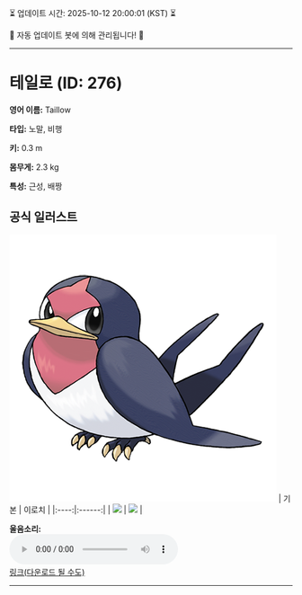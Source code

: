 
⏳ 업데이트 시간: 2025-10-12 20:00:01 (KST) ⏳

🤖 자동 업데이트 봇에 의해 관리됩니다! 🤖

---

# 테일로 (ID: 276)
**영어 이름:** Taillow

**타입:** 노말, 비행

**키:** 0.3 m

**몸무게:** 2.3 kg

**특성:** 근성, 배짱

## 공식 일러스트
![](https://raw.githubusercontent.com/PokeAPI/sprites/master/sprites/pokemon/other/official-artwork/276.png)
| 기본 | 이로치 |
|:----:|:------:|
| <img src="http://play.pokemonshowdown.com/sprites/ani/taillow.gif" width="200"> | <img src="http://play.pokemonshowdown.com/sprites/ani-shiny/taillow.gif" width="200"> |

**울음소리:**<br><audio controls src="https://raw.githubusercontent.com/PokeAPI/cries/main/cries/pokemon/latest/276.ogg"></audio><br> [링크(다운로드 될 수도)](https://raw.githubusercontent.com/PokeAPI/cries/main/cries/pokemon/latest/276.ogg)


---
